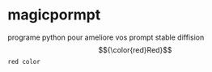 # magicpormpt
programe python pour ameliore vos prompt stable diffision
$${\color{red}Red}$$
`red color`
